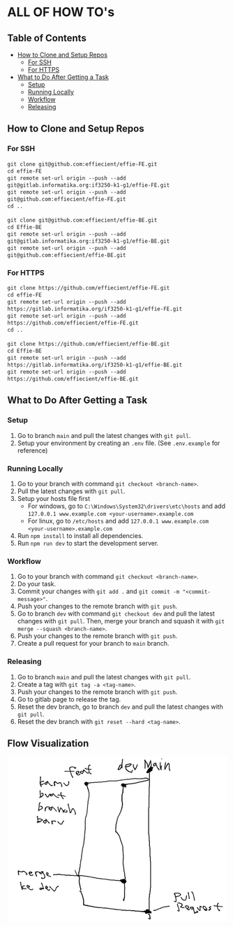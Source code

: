 # ALL OF HOW TO's
## Table of Contents
- [How to Clone and Setup Repos](#how-to-clone-and-setup-repos)
    - [For SSH](#for-ssh)
    - [For HTTPS](#for-https)
- [What to Do After Getting a Task](#what-to-do-after-getting-a-task)
    - [Setup](#setup)
    - [Running Locally](#running-locally)
    - [Workflow](#workflow)
    - [Releasing](#releasing)

## How to Clone and Setup Repos
### For SSH

```
git clone git@github.com:effiecient/effie-FE.git
cd effie-FE
git remote set-url origin --push --add git@gitlab.informatika.org:if3250-k1-g1/effie-FE.git
git remote set-url origin --push --add git@github.com:effiecient/effie-FE.git
cd ..

git clone git@github.com:effiecient/effie-BE.git
cd Effie-BE
git remote set-url origin --push --add git@gitlab.informatika.org:if3250-k1-g1/effie-BE.git
git remote set-url origin --push --add git@github.com:effiecient/effie-BE.git
```

### For HTTPS

```
git clone https://github.com/effiecient/effie-FE.git
cd effie-FE
git remote set-url origin --push --add https://gitlab.informatika.org/if3250-k1-g1/effie-FE.git
git remote set-url origin --push --add https://github.com/effiecient/effie-FE.git
cd ..

git clone https://github.com/effiecient/effie-BE.git
cd Effie-BE
git remote set-url origin --push --add https://gitlab.informatika.org/if3250-k1-g1/effie-BE.git
git remote set-url origin --push --add https://github.com/effiecient/effie-BE.git
```

## What to Do After Getting a Task
### Setup
1. Go to branch `main` and pull the latest changes with `git pull`.
2. Setup your environment by creating an `.env` file. (See `.env.example` for reference)

### Running Locally
1. Go to your branch with command `git checkout <branch-name>`.
2. Pull the latest changes with `git pull`.
3. Setup your hosts file first
    - For windows, go to `C:\Windows\System32\drivers\etc\hosts` and add `127.0.0.1 www.example.com <your-username>.example.com`
    - For linux, go to `/etc/hosts` and add `127.0.0.1 www.example.com <your-username>.example.com`
4. Run `npm install` to install all dependencies.
5. Run `npm run dev` to start the development server.


### Workflow
1. Go to your branch with command `git checkout <branch-name>`.
2. Do your task.
3. Commit your changes with `git add .` and `git commit -m "<commit-message>"`.
4. Push your changes to the remote branch with `git push`.
5. Go to branch `dev` with command `git checkout dev` and pull the latest changes with `git pull`. Then, merge your branch and squash it with `git merge --squash <branch-name>`.
6. Push your changes to the remote branch with `git push`.
7. Create a pull request for your branch to `main` branch.

### Releasing
1. Go to branch `main` and pull the latest changes with `git pull`.
2. Create a tag with `git tag -a <tag-name>`.
3. Push your changes to the remote branch with `git push`.
4. Go to gitlab page to release the tag.
5. Reset the dev branch, go to branch `dev` and pull the latest changes with `git pull`.
6. Reset the dev branch with `git reset --hard <tag-name>`.

## Flow Visualization
![Flow Visualization](flow-vis.jpg)